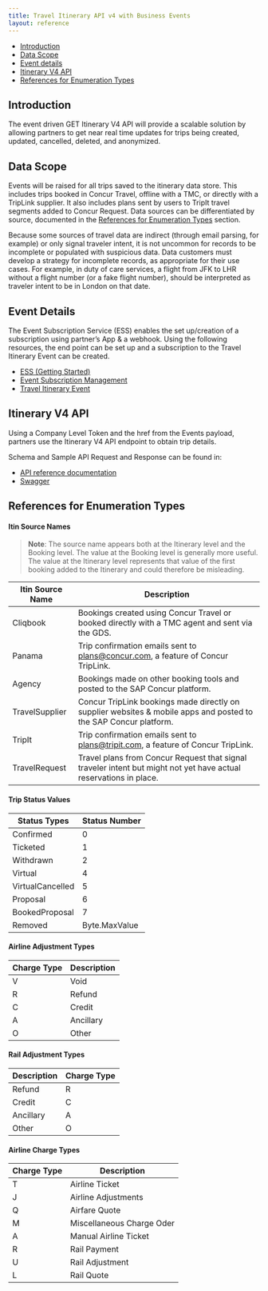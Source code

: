```yaml
---
title: Travel Itinerary API v4 with Business Events
layout: reference
---
```


* [Introduction](#introduction)
* [Data Scope](#data-scope)
* [Event details](#event-details)
* [Itinerary V4 API](#itinerary)
* [References for Enumeration Types](#references)

## <a name="introduction"></a>Introduction

The event driven GET Itinerary V4 API will provide a scalable solution by allowing partners to get near real time updates for trips being created, updated, cancelled, deleted, and anonymized.

## <a name="data-scope"></a>Data Scope

Events will be raised for all trips saved to the itinerary data store. This includes trips booked in Concur Travel, offline with a TMC, or directly with a TripLink supplier. It also includes plans sent by users to TripIt travel segments added to Concur Request. Data sources can be differentiated by source, documented in the [References for Enumeration Types](#references) section.

Because some sources of travel data are indirect (through email parsing, for example) or only signal traveler intent, it is not uncommon for records to be incomplete or populated with suspicious data. Data customers must develop a strategy for incomplete records, as appropriate for their use cases. For example, in duty of care services, a flight from JFK to LHR without a flight number (or a fake flight number), should be interpreted as traveler intent to be in London on that date.

## <a name="event-details"></a>Event Details

The Event Subscription Service (ESS) enables the set up/creation of a subscription using partner’s App & a webhook. Using the following resources, the end point can be set up and a subscription to the Travel Itinerary Event can be created.

*  [ESS (Getting Started)](/api-reference/ess/v4.event-subscription.html)
*  [Event Subscription Management](/event-topics/index.html)
*	 [Travel Itinerary Event](/event-topics/travel/v4.itinerary-events.html)

## <a name="itinerary"></a>Itinerary V4 API

Using a Company Level Token and the href from the Events payload, partners use the Itinerary V4 API endpoint to obtain trip details.

Schema and Sample API Request and Response can be found in:

*  [API reference documentation](/api-reference/travel/itinerary-v4/v4.itinerary.html)
*  [Swagger](/api-explorer/v4-0/Itinerary.html)


## <a name="References"></a>References for Enumeration Types

#### Itin Source  Names

>**Note**: The source name appears both at the Itinerary level and the Booking level.  The value at the Booking level is generally more useful.  The value at the Itinerary level represents that value of the first booking added to the Itinerary and could therefore be misleading.

Itin Source Name|Description
----|----
Cliqbook|	Bookings created using Concur Travel or booked directly with a TMC agent and sent via the GDS.
Panama|	Trip confirmation emails sent to plans@concur.com, a feature of Concur TripLink.
Agency|	Bookings made on other booking tools and posted to the SAP Concur platform.
TravelSupplier|	Concur TripLink bookings made directly on supplier websites & mobile apps and posted to the SAP Concur platform.
TripIt|	Trip confirmation emails sent to plans@tripit.com, a feature of Concur TripLink.
TravelRequest|	Travel plans from Concur Request that signal traveler intent but might not yet have actual reservations in place.

#### Trip Status Values

Status Types|	Status Number
----|----
Confirmed|	0
Ticketed|	1
Withdrawn|	2
Virtual|	4
VirtualCancelled|	5
Proposal|6
BookedProposal|	7
Removed|	Byte.MaxValue

#### Airline Adjustment Types

Charge Type| Description
----|----
V|	Void
R|	Refund
C|	Credit
A|	Ancillary
O|  Other

#### Rail Adjustment Types

Description|	Charge Type
----|----
Refund|	R
Credit|	C
Ancillary| A
Other| O

#### Airline Charge Types

Charge Type|	Description
----|----
T|	Airline Ticket
J|	Airline Adjustments
Q|	Airfare Quote
M|  Miscellaneous Charge Oder
A|	Manual Airline Ticket
R|	Rail Payment
U|	Rail Adjustment
L|	Rail Quote
